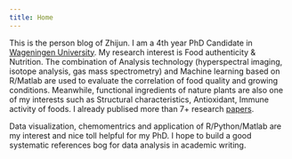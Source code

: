 ```yaml
---
title: Home
---
```


This is the person blog of Zhijun. I am a 4th year PhD Candidate in [Wageningen University](https://www.wur.nl). My research interest is Food authenticity & Nutrition. The combination of Analysis technology (hyperspectral imaging, isotope analysis, gas mass spectrometry) and Machine learning based on R/Matlab are used to evaluate the correlation of food quality and growing conditions. Meanwhile, functional ingredients of nature plants are also one of my interests such as Structural characteristics, Antioxidant, Immune activity of foods. I already publised more than 7+ research [papers](https://www.researchgate.net/profile/Zhijun-Wang-18). 

Data visualization, chemomentrics and application of R/Python/Matlab are my interest and nice toll helpful for my PhD. I hope to build a good systematic references bog for data analysis in academic writing. 

